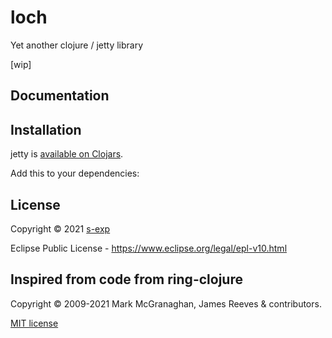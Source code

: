 # loch

Yet another clojure / jetty library

[wip]

## Documentation

## Installation

jetty is [available on Clojars](https://clojars.org/s-exp/loch).

Add this to your dependencies:


## License

Copyright © 2021 [s-exp](httpf://s-exp.com)

Eclipse Public License - https://www.eclipse.org/legal/epl-v10.html

## Inspired from code from ring-clojure

Copyright © 2009-2021 Mark McGranaghan, James Reeves & contributors.

[MIT license](https://github.com/ring-clojure/ring/blob/master/LICENSE)
